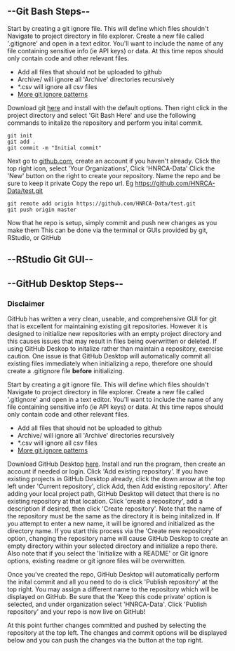 ## --Git Bash Steps--

Start by creating a git ignore file. This will define which files shouldn't Navigate to project directory in file explorer. 
Create a new file called '.gitignore' and open in a text editor. You'll want to include the name of any file containing
sensitive info (ie API keys) or data. At this time repos should only contain code and other relevant files.
- Add all files that should not be uploaded to github
- Archive/ will ignore all 'Archive' directories recursively
- *.csv will ignore all csv files
- [More git ignore patterns](https://www.atlassian.com/git/tutorials/saving-changes/gitignore#git-ignore-patterns)

Download git [here](https://git-scm.com/download/win) and install with the default options. Then right click 
in the project directory and select 'Git Bash Here' and use the following commands to initalize the repository and
perform you inital commit.
```
git init
git add .
git commit -m "Initial commit"
```
Next go to [github.com](github.com), create an account if you haven't already.
Click the top right icon, select 'Your Organizations', Click 'HNRCA-Data'
Click the 'New' button on the right to create your repository. Name the repo and be sure to keep it private
Copy the repo url. Eg https://github.com/HNRCA-Data/test.git
```
git remote add origin https://github.com/HNRCA-Data/test.git
git push origin master
```
Now that he repo is setup, simply commit and push new changes as you make them
This can be done via the terminal or GUIs provided by git, RStudio, or GitHub

## --RStudio Git GUI--


## --GitHub Desktop Steps--
### Disclaimer
GitHub has written a very clean, useable, and comprehensive GUI for git that is excellent for
maintaining existing git repositories. However it is designed to initialize new repositories 
with an empty project directory and this causes issues that may result in files being 
overwritten or deleted. If using GitHub Deskop to initalize rather than maintain a repository,
exercise caution.
One issue is that GitHub Desktop will automatically commit all existing files immediately when
initializing a repo, therefore one should create a .gitignore file **before** initializing.


Start by creating a git ignore file. This will define which files shouldn't Navigate to project directory in file explorer. 
Create a new file called '.gitignore' and open in a text editor. You'll want to include the name of any file containing
sensitive info (ie API keys) or data. At this time repos should only contain code and other relevant files.
- Add all files that should not be uploaded to github
- Archive/ will ignore all 'Archive' directories recursively
- *.csv will ignore all csv files
- [More git ignore patterns](https://www.atlassian.com/git/tutorials/saving-changes/gitignore#git-ignore-patterns)

Download GitHub Desktop [here](https://desktop.github.com/). Install and run the program, then create an account if needed or login. 
Click 'Add existing repository'. If you have existing projects in GitHub Desktop already, click the down arrow at the top left under
'Current repository', click Add, then Add existing repository'. After adding your local project
path, GitHub Desktop will detect that there is no existing repository at that location. 
Click 'create a repository', add a description if desired, then click 'Create repository'.
Note that the name of the repository must be the same as the directory it is being initalized in.
If you attempt to enter a new name, it will be ignored and initialized as the directory name. If you
start this process via the 'Create new repository' option, changing the repository name will cause
GitHub Deskop to create an empty directory within your selected directory and initialize a repo there.
Also note that if you select the 'Initialize with a README' or Git ignore options, existing readme or
git ignore files will be overwritten.

Once you've created the repo, GitHub Desktop will automatically perform the inital commit and all
you need to do is click 'Publish repository' at the top right. You may assign a different name to
the repository which will be displayed on GitHub. Be sure that the 'Keep this code private' option
is selected, and under organization select 'HNRCA-Data'. Click 'Publish repository' and your repo
is now live on GitHub!

At this point further changes committed and pushed by selecting the repository at the top left. The
changes and commit options will be displayed below and you can push the changes via the button at
the top right.
